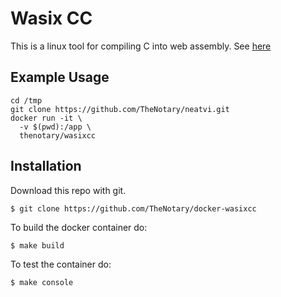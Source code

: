 # Wasix CC

This is a linux tool for compiling C into web assembly.  See [here](https://github.com/wasix-org/wasixcc)


## Example Usage

```
cd /tmp
git clone https://github.com/TheNotary/neatvi.git
docker run -it \
  -v $(pwd):/app \
  thenotary/wasixcc
```


## Installation

Download this repo with git.

```
$ git clone https://github.com/TheNotary/docker-wasixcc
```

To build the docker container do:

    $ make build

To test the container do:

    $ make console


